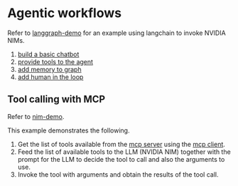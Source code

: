 # Agentic workflows

Refer to [langgraph-demo](./langgraph-demo/) for an example using langchain to invoke NVIDIA NIMs.  

1) [build a basic chatbot](https://langchain-ai.github.io/langgraph/tutorials/get-started/1-build-basic-chatbot/)
2) [provide tools to the agent](https://langchain-ai.github.io/langgraph/tutorials/get-started/2-add-tools/)
3) [add memory to graph](https://langchain-ai.github.io/langgraph/tutorials/get-started/3-add-memory/)
4) [add human in the loop](https://langchain-ai.github.io/langgraph/tutorials/get-started/4-human-in-the-loop/)

## Tool calling with MCP

Refer to [nim-demo](./nim-demo/).  

This example demonstrates the following.  
1) Get the list of tools available from the [mcp server](./mcp-server-demo/server_low_level.py) using the [mcp client](./nim-demo/client.py).
2) Feed the list of available tools to the LLM (NVIDIA NIM) together with the prompt for the LLM to decide the tool to call and also the arguments to use.
3) Invoke the tool with arguments and obtain the results of the tool call.